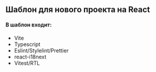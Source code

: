 ## Шаблон для нового проекта на React

#### В шаблон входит:

-   Vite
-   Typescript
-   Eslint/Stylelint/Prettier
-   react-i18next
-   Vitest/RTL